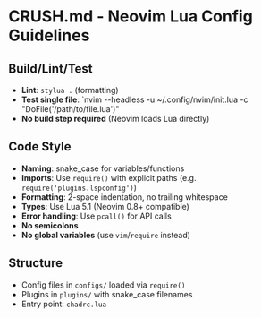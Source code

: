 # CRUSH.md - Neovim Lua Config Guidelines

## Build/Lint/Test
- **Lint**: `stylua .` (formatting)
- **Test single file**: `nvim --headless -u ~/.config/nvim/init.lua -c "DoFile('/path/to/file.lua')"
- **No build step required** (Neovim loads Lua directly)

## Code Style
- **Naming**: snake_case for variables/functions
- **Imports**: Use `require()` with explicit paths (e.g. `require('plugins.lspconfig')`)
- **Formatting**: 2-space indentation, no trailing whitespace
- **Types**: Use Lua 5.1 (Neovim 0.8+ compatible)
- **Error handling**: Use `pcall()` for API calls
- **No semicolons**
- **No global variables** (use `vim`/`require` instead)

## Structure
- Config files in `configs/` loaded via `require()`
- Plugins in `plugins/` with snake_case filenames
- Entry point: `chadrc.lua`